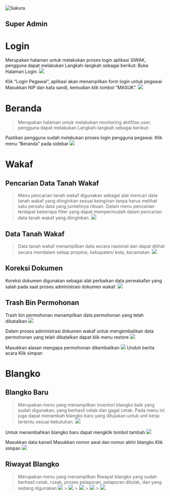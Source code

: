 <img alt="Sakura" id="readme-logo" src="https://simzat.kemenag.go.id/simzat/apps/assets/images/logo-simzat.png"/>

## Super Admin

# Login

Merupakan halaman untuk melakukan proses login aplikasi SIWAK, pengguna dapat melakukan Langkah-langkah sebagai berikut:
Buka Halaman Login.
![](https://apps.syscloud.my.id/docs_app/images/1739696893.png)

Klik “Login Pegawai”, aplikasi akan menampilkan form login untuk pegawai
Masukkan NIP dan kata sandi, kemudian klik tombol “MASUK”.
![](https://apps.syscloud.my.id/docs_app/images/1739696930.png)

# Beranda

> Merupakan halaman untuk melakukan monitoring aktifitas user, pengguna dapat melakukan Langkah-langkah sebagai berikut:

Pastikan pengguna sudah melakukan proses login pengguna pegawai.
Klik menu “Beranda” pada sidebar
![](https://apps.syscloud.my.id/docs_app/images/1739696956.png)

# Wakaf

## Pencarian Data Tanah Wakaf

> Menu pencarian tanah wakaf digunakan sebagai alat mencari data tanah wakaf yang diinginkan sesuai keinginan tanpa harus melihat satu persatu data yang jumlahnya ribuan.
> Dalam menu pencarian terdapat beberapa filter yang dapat mempermudah dalam pencarian data tanah wakaf yang diinginkan.
> ![](https://apps.syscloud.my.id/docs_app/images/1739696987.png)

## Data Tanah Wakaf

> Data tanah wakaf menampilkan data secara nasional dan dapat dilihat secara mendalam setiap propinsi, kabupaten/ kota, kecamatan.
> ![](https://apps.syscloud.my.id/docs_app/images/1739697018.png)

## Koreksi Dokumen

Koreksi dokumen digunakan sebagai alat perbaikan data perwakafan yang salah pada saat proses administrasi dokumen wakaf.
![](https://apps.syscloud.my.id/docs_app/images/1739697081.png)

## Trash Bin Permohonan

Trash bin permohonan menampilkan data permohonan yang telah dibatalkan
![](https://apps.syscloud.my.id/docs_app/images/1739697111.png)

Dalam proses administrasi dokumen wakaf untuk mengembalikan data permohonan yang telah dibatalkan dapat klik menu restore
![](https://apps.syscloud.my.id/docs_app/images/1739697155.png)

Masukkan alasan mengapa permohonan dikembalikan
![](https://apps.syscloud.my.id/docs_app/images/1739697202.png)
Unduh berita acara
Klik simpan

# Blangko

## Blangko Baru

> Merupakan menu yang menampilkan inventori blangko baik yang sudah digunakan, yang berhasil cetak dan gagal cetak.
> Pada menu ini juga dapat menambah blangko baru yang ditujukan untuk unit kerja tertentu sesuai kebutuhan.
> ![](https://apps.syscloud.my.id/docs_app/images/1739697245.png)

Untuk menambahkan blangko baru dapat mengklik tombol tambah
![](https://apps.syscloud.my.id/docs_app/images/1739698193.png)

Masukkan data kanwil
Masukkan nomor awal dan nomor akhir blangko
Klik simpan
![](https://apps.syscloud.my.id/docs_app/images/1739698213.png)

## Riwayat Blangko

> Merupakan menu yang menampilkan Riwayat blangko yang sudah berhasil cetak, rusak, proses pelaporan, pelaporan ditolak, dan yang sedang digunakan
> ![](https://apps.syscloud.my.id/docs_app/images/1739698238.png) > ![](https://apps.syscloud.my.id/docs_app/images/1739698298.png) > ![](https://apps.syscloud.my.id/docs_app/images/1739698321.png) > ![](https://apps.syscloud.my.id/docs_app/images/1739698346.png) > ![](https://apps.syscloud.my.id/docs_app/images/1739698379.png)
